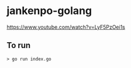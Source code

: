 # jankenpo-golang

https://www.youtube.com/watch?v=LyF5PzOei1s

## To run

```
> go run index.go
```